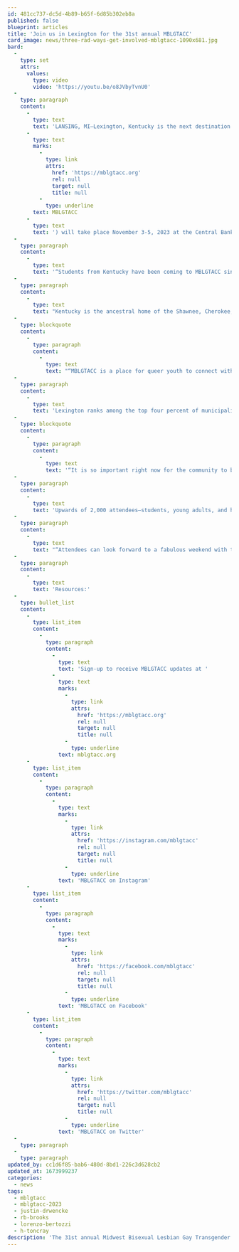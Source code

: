 ```yaml
---
id: 481cc737-dc5d-4b89-b65f-6d85b302eb8a
published: false
blueprint: articles
title: 'Join us in Lexington for the 31st annual MBLGTACC'
card_image: news/three-rad-ways-get-involved-mblgtacc-1090x681.jpg
bard:
  -
    type: set
    attrs:
      values:
        type: video
        video: 'https://youtu.be/o8JVbyTvnU0'
  -
    type: paragraph
    content:
      -
        type: text
        text: 'LANSING, MI—Lexington, Kentucky is the next destination for America''s largest and oldest continuously-held conference for queer and trans+ college students and young adults. The 31st annual Midwest Bisexual Lesbian Gay Transgender Asexual College Conference ('
      -
        type: text
        marks:
          -
            type: link
            attrs:
              href: 'https://mblgtacc.org'
              rel: null
              target: null
              title: null
          -
            type: underline
        text: MBLGTACC
      -
        type: text
        text: ') will take place November 3-5, 2023 at the Central Bank Center. MBLGTACC is a program of the Midwest Institute for Sexuality and Gender Diversity and will be presented this year in partnership with the University of Kentucky, Visit Lexington, and a local host committee.'
  -
    type: paragraph
    content:
      -
        type: text
        text: '“Students from Kentucky have been coming to MBLGTACC since it began,” said Justin Drwencke, the Institute’s executive director. “It’s a privilege to now be their guests—and to hold the conference in this state for the first time ever. We’ve got a great team and I’m really excited for what’s to come.”'
  -
    type: paragraph
    content:
      -
        type: text
        text: "Kentucky is the ancestral home of the Shawnee, Cherokee, Chickasaw, and Osage indigenous peoples.\_"
  -
    type: blockquote
    content:
      -
        type: paragraph
        content:
          -
            type: text
            text: "“MBLGTACC is a place for queer youth to connect with others from across the U.S. and make new friends, represent their state and show we are everywhere and will never go away, and learn about different topics of interest,” said Lorenzo Bertozzi, a student host committee member at the University of Kentucky and president of the school’s Queer POC Association.\_"
  -
    type: paragraph
    content:
      -
        type: text
        text: 'Lexington ranks among the top four percent of municipalities nationwide for lesbian, gay, bisexual and transgender equality, according to the Human Rights Campaign.'
  -
    type: blockquote
    content:
      -
        type: paragraph
        content:
          -
            type: text
            text: '“It is so important right now for the community to be able to meet and gather to stand together against prejudice and to simply be seen,” added H. Toncray, a graduate student on the host committee. “That is why I am so excited for this to be in Lexington—I know this area needs more queer visibility."'
  -
    type: paragraph
    content:
      -
        type: text
        text: 'Upwards of 2,000 attendees—students, young adults, and higher education professionals—are expected to attend. “We’re working with, and in alignment with the vision of, a really outstanding group of student leaders on the host committee in Lexington,” said R.B. Brooks, the Institute’s director of programs.'
  -
    type: paragraph
    content:
      -
        type: text
        text: "“Attendees can look forward to a fabulous weekend with these folks at work on programming and the conference experience.”Conference registration and a call for workshop proposals are tentatively scheduled to launch in April, with announcements of speakers and entertainers to follow.\_"
  -
    type: paragraph
    content:
      -
        type: text
        text: 'Resources:'
  -
    type: bullet_list
    content:
      -
        type: list_item
        content:
          -
            type: paragraph
            content:
              -
                type: text
                text: 'Sign-up to receive MBLGTACC updates at '
              -
                type: text
                marks:
                  -
                    type: link
                    attrs:
                      href: 'https://mblgtacc.org'
                      rel: null
                      target: null
                      title: null
                  -
                    type: underline
                text: mblgtacc.org
      -
        type: list_item
        content:
          -
            type: paragraph
            content:
              -
                type: text
                marks:
                  -
                    type: link
                    attrs:
                      href: 'https://instagram.com/mblgtacc'
                      rel: null
                      target: null
                      title: null
                  -
                    type: underline
                text: 'MBLGTACC on Instagram'
      -
        type: list_item
        content:
          -
            type: paragraph
            content:
              -
                type: text
                marks:
                  -
                    type: link
                    attrs:
                      href: 'https://facebook.com/mblgtacc'
                      rel: null
                      target: null
                      title: null
                  -
                    type: underline
                text: 'MBLGTACC on Facebook'
      -
        type: list_item
        content:
          -
            type: paragraph
            content:
              -
                type: text
                marks:
                  -
                    type: link
                    attrs:
                      href: 'https://twitter.com/mblgtacc'
                      rel: null
                      target: null
                      title: null
                  -
                    type: underline
                text: 'MBLGTACC on Twitter'
  -
    type: paragraph
  -
    type: paragraph
updated_by: cc1d6f85-bab6-480d-8bd1-226c3d628cb2
updated_at: 1673999237
categories:
  - news
tags:
  - mblgtacc
  - mblgtacc-2023
  - justin-drwencke
  - rb-brooks
  - lorenzo-bertozzi
  - h-toncray
description: 'The 31st annual Midwest Bisexual Lesbian Gay Transgender Asexual College Conference (MBLGTACC) will take place November 3-5, 2023 at the Central Bank Center. MBLGTACC is a program of the Midwest Institute for Sexuality and Gender Diversity.'
---
```

